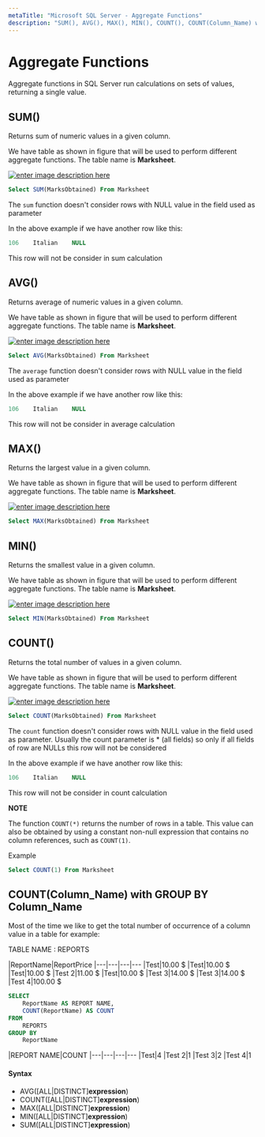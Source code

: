 ```yaml
---
metaTitle: "Microsoft SQL Server - Aggregate Functions"
description: "SUM(), AVG(), MAX(), MIN(), COUNT(), COUNT(Column_Name) with GROUP BY Column_Name"
---
```


# Aggregate Functions


Aggregate functions in SQL Server run calculations on sets of values, returning a single value.



## SUM()


Returns sum of numeric values in a given column.

We have table as shown in figure that will be used to perform different aggregate functions. The table name is **Marksheet**.

[<img src="http://i.stack.imgur.com/gUPGI.png" alt="enter image description here" />](http://i.stack.imgur.com/gUPGI.png)

```sql
Select SUM(MarksObtained) From Marksheet

```

The `sum` function doesn't consider rows with NULL value in the field used as parameter

In the above example if we have another row like this:

```sql
106    Italian    NULL

```

This row will not be consider in sum calculation



## AVG()


Returns average of numeric values in a given column.

We have table as shown in figure that will be used to perform different aggregate functions. The table name is **Marksheet**.

[<img src="http://i.stack.imgur.com/gUPGI.png" alt="enter image description here" />](http://i.stack.imgur.com/gUPGI.png)

```sql
Select AVG(MarksObtained) From Marksheet

```

The `average` function doesn't consider rows with NULL value in the field used as parameter

In the above example if we have another row like this:

```sql
106    Italian    NULL

```

This row will not be consider in average calculation



## MAX()


Returns the largest value in a given column.

We have table as shown in figure that will be used to perform different aggregate functions. The table name is **Marksheet**.

[<img src="http://i.stack.imgur.com/gUPGI.png" alt="enter image description here" />](http://i.stack.imgur.com/gUPGI.png)

```sql
Select MAX(MarksObtained) From Marksheet

```



## MIN()


Returns the smallest value in a given column.

We have table as shown in figure that will be used to perform different aggregate functions. The table name is **Marksheet**.

[<img src="http://i.stack.imgur.com/gUPGI.png" alt="enter image description here" />](http://i.stack.imgur.com/gUPGI.png)

```sql
Select MIN(MarksObtained) From Marksheet

```



## COUNT()


Returns the total number of values in a given column.

We have table as shown in figure that will be used to perform different aggregate functions. The table name is **Marksheet**.

[<img src="https://i.stack.imgur.com/gUPGI.png" alt="enter image description here" />](https://i.stack.imgur.com/gUPGI.png)

```sql
Select COUNT(MarksObtained) From Marksheet

```

The `count` function doesn't consider rows with NULL value in the field used as parameter. Usually the count parameter is * (all fields) so only if all fields of row are NULLs this row will not be considered

In the above example if we have another row like this:

```sql
106    Italian    NULL

```

This row will not be consider in count calculation

**NOTE**

The function `COUNT(*)` returns the number of rows in a table. This value can also be obtained by using a constant non-null expression that contains no column references, such as `COUNT(1)`.

Example

```sql
Select COUNT(1) From Marksheet

```



## COUNT(Column_Name) with GROUP BY Column_Name


Most of the time we like to get the total number of occurrence of a column value in a table for example:

TABLE NAME :  REPORTS

|ReportName|ReportPrice
|---|---|---|---
|Test|10.00   $
|Test|10.00   $
|Test|10.00   $
|Test 2|11.00   $
|Test|10.00   $
|Test 3|14.00   $
|Test 3|14.00   $
|Test 4|100.00   $

```sql
SELECT  
    ReportName AS REPORT NAME, 
    COUNT(ReportName) AS COUNT 
FROM     
    REPORTS 
GROUP BY 
    ReportName 

```

|REPORT NAME|COUNT
|---|---|---|---
|Test|4
|Test 2|1
|Test 3|2
|Test 4|1



#### Syntax


- AVG([ALL|DISTINCT]**expression**)
- COUNT([ALL|DISTINCT]**expression**)
- MAX([ALL|DISTINCT]**expression**)
- MIN([ALL|DISTINCT]**expression**)
- SUM([ALL|DISTINCT]**expression**)

